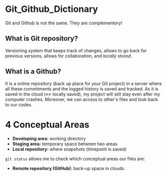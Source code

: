 # Git_Github_Dictionary

Git and Github is not the same. They are complementory!

## What is Git repository?

Versioning system that keeps track of changes, allows to go back for previous versions, allows for collaboration, and *locally stored*.

## What is a Github?

It is a online repository (back up place for your Git project) in a server where all these commitments and the logged history is saved and tracked. As it is saved in the cloud (<-> locally saved), my project will still stay even after my computer crashes. Moreover, we can access to other's files and look back to our codes.

# 4 Conceptual Areas

- **Developing area:** working directory
- **Staging area:** temporary space between two areas
- **Local repository:** where snapshots (timepoint is saved)

`git status` allows me to check which conceptual areas our files are:

* **Remote repository (GitHub)**: back-up space in clouds.



